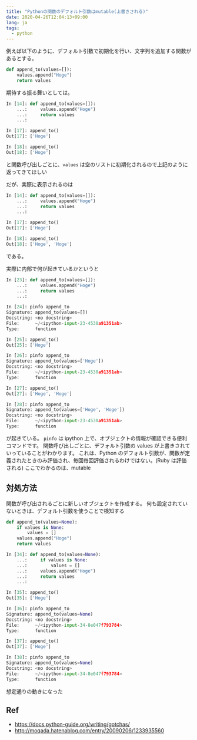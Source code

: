```yaml
---
title: "Pythonの関数のデフォルト引数はmutable(上書きされる)"
date: 2020-04-26T12:04:13+09:00
lang: ja
tags:
  - python
---
```


例えば以下のように、デフォルト引数で初期化を行い、文字列を追加する関数があるとする。

```python
def append_to(values=[]):
    values.append("Hoge")
    return values
```

期待する振る舞いとしては。

```python
In [14]: def append_to(values=[]):
    ...:     values.append("Hoge")
    ...:     return values
    ...:

In [17]: append_to()
Out[17]: ['Hoge']

In [18]: append_to()
Out[18]: ['Hoge']
```

と関数呼び出しごとに、`values` は空のリストに初期化されるので上記のように返ってきてほしい

だが、実際に表示されるのは

```python
In [14]: def append_to(values=[]):
    ...:     values.append("Hoge")
    ...:     return values
    ...:

In [17]: append_to()
Out[17]: ['Hoge']

In [18]: append_to()
Out[18]: ['Hoge', 'Hoge']
```

である。

実際に内部で何が起きているかというと

```python
In [23]: def append_to(values=[]):
    ...:     values.append("Hoge")
    ...:     return values
    ...:

In [24]: pinfo append_to
Signature: append_to(values=[])
Docstring: <no docstring>
File:      ~/<ipython-input-23-4530a91351ab>
Type:      function

In [25]: append_to()
Out[25]: ['Hoge']

In [26]: pinfo append_to
Signature: append_to(values=['Hoge'])
Docstring: <no docstring>
File:      ~/<ipython-input-23-4530a91351ab>
Type:      function

In [27]: append_to()
Out[27]: ['Hoge', 'Hoge']

In [28]: pinfo append_to
Signature: append_to(values=['Hoge', 'Hoge'])
Docstring: <no docstring>
File:      ~/<ipython-input-23-4530a91351ab>
Type:      function
```

が起きている。
`pinfo` は ipython 上で、オブジェクトの情報が確認できる便利コマンドです。
関数呼び出しごとに、デフォルト引数の values が上書きされていっていることがわかります。
これは、Python のデフォルト引数が、関数が定義されたときのみ評価され、毎回毎回評価されるわけではない。(Ruby は評価される)
ここでわかるのは、mutable

## 対処方法

関数が呼び出されるごとに新しいオブジェクトを作成する。
何も設定されていないときは、デフォルト引数を使うことで検知する

```python
def append_to(values=None):
    if values is None:
        values = []
    values.append("Hoge")
    return values
```

```python
In [34]: def append_to(values=None):
    ...:     if values is None:
    ...:         values = []
    ...:     values.append("Hoge")
    ...:     return values
    ...:

In [35]: append_to()
Out[35]: ['Hoge']

In [36]: pinfo append_to
Signature: append_to(values=None)
Docstring: <no docstring>
File:      ~/<ipython-input-34-8e047f793784>
Type:      function

In [37]: append_to()
Out[37]: ['Hoge']

In [38]: pinfo append_to
Signature: append_to(values=None)
Docstring: <no docstring>
File:      ~/<ipython-input-34-8e047f793784>
Type:      function
```

想定通りの動きになった

## Ref

- https://docs.python-guide.org/writing/gotchas/
- http://moqada.hatenablog.com/entry/20090206/1233935560
